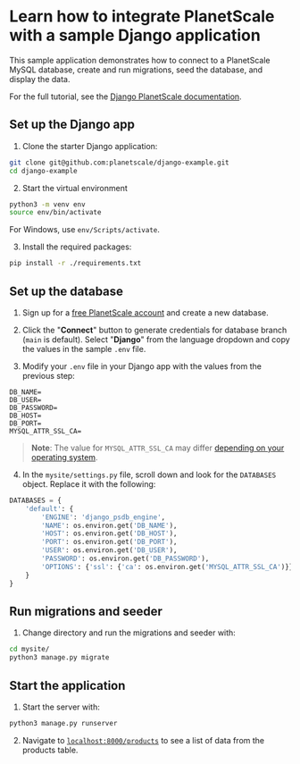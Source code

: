 # Learn how to integrate PlanetScale with a sample Django application

This sample application demonstrates how to connect to a PlanetScale MySQL database, create and run migrations, seed the database, and display the data.

For the full tutorial, see the [Django PlanetScale documentation](https://planetscale.com/docs/tutorials/connect-django-app).

## Set up the Django app

1. Clone the starter Django application:

```bash
git clone git@github.com:planetscale/django-example.git
cd django-example
```

2. Start the virtual environment

```bash
python3 -m venv env
source env/bin/activate
```

For Windows, use `env/Scripts/activate`.

3. Install the required packages:

```bash
pip install -r ./requirements.txt
```

## Set up the database

1. Sign up for a [free PlanetScale account](https://planetscale.com/sign-up) and create a new database.

2. Click the "**Connect**" button to generate credentials for database branch (`main` is default). Select "**Django**" from the language dropdown and copy the values in the sample `.env` file.

3. Modify your `.env` file in your Django app with the values from the previous step:

```
DB_NAME=
DB_USER=
DB_PASSWORD=
DB_HOST=
DB_PORT=
MYSQL_ATTR_SSL_CA=
```

> **Note**: The value for `MYSQL_ATTR_SSL_CA` may differ [depending on your operating system](https://planetscale.com/docs/reference/secure-connections#ca-root-configuration).

4. In the `mysite/settings.py` file, scroll down and look for the `DATABASES` object. Replace it with the following:

```python
DATABASES = {
    'default': {
        'ENGINE': 'django_psdb_engine',
        'NAME': os.environ.get('DB_NAME'),
        'HOST': os.environ.get('DB_HOST'),
        'PORT': os.environ.get('DB_PORT'),
        'USER': os.environ.get('DB_USER'),
        'PASSWORD': os.environ.get('DB_PASSWORD'),
        'OPTIONS': {'ssl': {'ca': os.environ.get('MYSQL_ATTR_SSL_CA')}}
    }
}
```

## Run migrations and seeder

1. Change directory and run the migrations and seeder with:

```bash
cd mysite/
python3 manage.py migrate
```

## Start the application

1. Start the server with:

```bash
python3 manage.py runserver
```

2. Navigate to [`localhost:8000/products`](http://localhost:8000/products) to see a list of data from the products table. 
